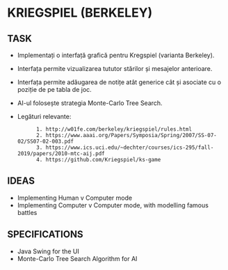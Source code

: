 # KRIEGSPIEL (BERKELEY)



## TASK

- Implementați o interfață grafică pentru Kregspiel (varianta Berkeley).
- Interfața permite vizualizarea tututor stărilor și mesajelor anterioare.
- Interfața permite adăugarea de notițe atât generice cât și asociate cu o poziție de pe tabla de joc.
- AI-ul folosește strategia Monte-Carlo Tree Search.
- Legături relevante: 
  
  			1. http://w01fe.com/berkeley/kriegspiel/rules.html 
      		2. https://www.aaai.org/Papers/Symposia/Spring/2007/SS-07-02/SS07-02-003.pdf
      		3. https://www.ics.uci.edu/~dechter/courses/ics-295/fall-2019/papers/2010-mtc-aij.pdf
      		4. https://github.com/Kriegspiel/ks-game

## IDEAS

- Implementing Human v  Computer mode
- Implementing Computer v Computer mode, with modelling famous battles

## SPECIFICATIONS

- Java Swing for the UI
- Monte-Carlo Tree Search Algorithm for AI 